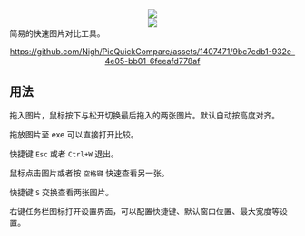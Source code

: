 <div>
	<div align="center">
		<img src="logo.png"/>
	</div>
	<div align="center">
		<img src="https://capsule-render.vercel.app/api?type=transparent&fontColor=dbdbdb&text=PicQuickCompare&height=80&fontSize=48"/>
	</div>
</div>
简易的快速图片对比工具。

<div align="center">

https://github.com/Nigh/PicQuickCompare/assets/1407471/9bc7cdb1-932e-4e05-bb01-6feeafd778af

</div>

## 用法

拖入图片，鼠标按下与松开切换最后拖入的两张图片。默认自动按高度对齐。

拖放图片至 exe 可以直接打开比较。

快捷键 `Esc` 或者 `Ctrl+W` 退出。

鼠标点击图片或者按 `空格键` 快速查看另一张。

快捷键 `S` 交换查看两张图片。


右键任务栏图标打开设置界面，可以配置快捷键、默认窗口位置、最大宽度等设置。
